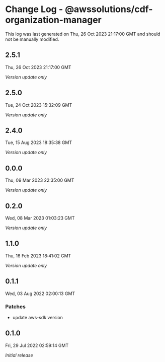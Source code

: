 # Change Log - @awssolutions/cdf-organization-manager

This log was last generated on Thu, 26 Oct 2023 21:17:00 GMT and should not be manually modified.

## 2.5.1
Thu, 26 Oct 2023 21:17:00 GMT

_Version update only_

## 2.5.0
Tue, 24 Oct 2023 15:32:09 GMT

_Version update only_

## 2.4.0
Tue, 15 Aug 2023 18:35:38 GMT

_Version update only_

## 0.0.0
Thu, 09 Mar 2023 22:35:00 GMT

_Version update only_

## 0.2.0
Wed, 08 Mar 2023 01:03:23 GMT

_Version update only_

## 1.1.0
Thu, 16 Feb 2023 18:41:02 GMT

_Version update only_

## 0.1.1
Wed, 03 Aug 2022 02:00:13 GMT

### Patches

- update aws-sdk version

## 0.1.0
Fri, 29 Jul 2022 02:59:14 GMT

_Initial release_

